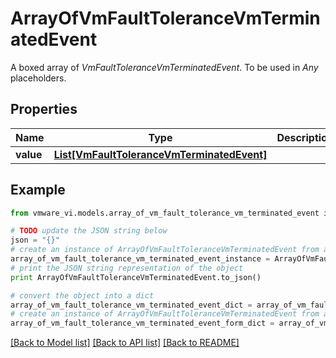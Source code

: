 # ArrayOfVmFaultToleranceVmTerminatedEvent

A boxed array of *VmFaultToleranceVmTerminatedEvent*. To be used in *Any* placeholders. 

## Properties
Name | Type | Description | Notes
------------ | ------------- | ------------- | -------------
**value** | [**List[VmFaultToleranceVmTerminatedEvent]**](VmFaultToleranceVmTerminatedEvent.md) |  | 

## Example

```python
from vmware_vi.models.array_of_vm_fault_tolerance_vm_terminated_event import ArrayOfVmFaultToleranceVmTerminatedEvent

# TODO update the JSON string below
json = "{}"
# create an instance of ArrayOfVmFaultToleranceVmTerminatedEvent from a JSON string
array_of_vm_fault_tolerance_vm_terminated_event_instance = ArrayOfVmFaultToleranceVmTerminatedEvent.from_json(json)
# print the JSON string representation of the object
print ArrayOfVmFaultToleranceVmTerminatedEvent.to_json()

# convert the object into a dict
array_of_vm_fault_tolerance_vm_terminated_event_dict = array_of_vm_fault_tolerance_vm_terminated_event_instance.to_dict()
# create an instance of ArrayOfVmFaultToleranceVmTerminatedEvent from a dict
array_of_vm_fault_tolerance_vm_terminated_event_form_dict = array_of_vm_fault_tolerance_vm_terminated_event.from_dict(array_of_vm_fault_tolerance_vm_terminated_event_dict)
```
[[Back to Model list]](../README.md#documentation-for-models) [[Back to API list]](../README.md#documentation-for-api-endpoints) [[Back to README]](../README.md)



